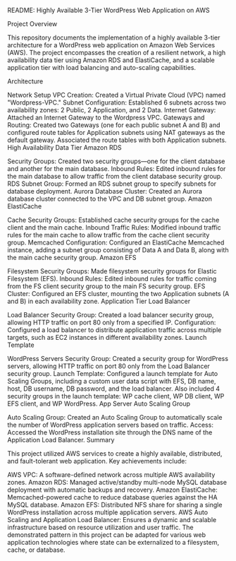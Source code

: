 README: Highly Available 3-Tier WordPress Web Application on AWS

Project Overview

This repository documents the implementation of a highly available 3-tier architecture for a WordPress web application on Amazon Web Services (AWS). The project encompasses the creation of a resilient network, a high availability data tier using Amazon RDS and ElastiCache, and a scalable application tier with load balancing and auto-scaling capabilities.

Architecture

Network Setup
VPC Creation: Created a Virtual Private Cloud (VPC) named "Wordpress-VPC."
Subnet Configuration: Established 6 subnets across two availability zones: 2 Public, 2 Application, and 2 Data.
Internet Gateway: Attached an Internet Gateway to the Wordpress VPC.
Gateways and Routing: Created two Gateways (one for each public subnet A and B) and configured route tables for Application subnets using NAT gateways as the default gateway. Associated the route tables with both Application subnets.
High Availability Data Tier
Amazon RDS

Security Groups: Created two security groups—one for the client database and another for the main database.
Inbound Rules: Edited inbound rules for the main database to allow traffic from the client database security group.
RDS Subnet Group: Formed an RDS subnet group to specify subnets for database deployment.
Aurora Database Cluster: Created an Aurora database cluster connected to the VPC and DB subnet group.
Amazon ElastiCache

Cache Security Groups: Established cache security groups for the cache client and the main cache.
Inbound Traffic Rules: Modified inbound traffic rules for the main cache to allow traffic from the cache client security group.
Memcached Configuration: Configured an ElastiCache Memcached instance, adding a subnet group consisting of Data A and Data B, along with the main cache security group.
Amazon EFS

Filesystem Security Groups: Made filesystem security groups for Elastic Filesystem (EFS).
Inbound Rules: Edited inbound rules for traffic coming from the FS client security group to the main FS security group.
EFS Cluster: Configured an EFS cluster, mounting the two Application subnets (A and B) in each availability zone.
Application Tier
Load Balancer

Load Balancer Security Group: Created a load balancer security group, allowing HTTP traffic on port 80 only from a specified IP.
Configuration: Configured a load balancer to distribute application traffic across multiple targets, such as EC2 instances in different availability zones.
Launch Template

WordPress Servers Security Group: Created a security group for WordPress servers, allowing HTTP traffic on port 80 only from the Load Balancer security group.
Launch Template: Configured a launch template for Auto Scaling Groups, including a custom user data script with EFS, DB name, host, DB username, DB password, and the load balancer. Also included 4 security groups in the launch template: WP cache client, WP DB client, WP EFS client, and WP WordPress.
App Server Auto Scaling Group

Auto Scaling Group: Created an Auto Scaling Group to automatically scale the number of WordPress application servers based on traffic.
Access: Accessed the WordPress installation site through the DNS name of the Application Load Balancer.
Summary

This project utilized AWS services to create a highly available, distributed, and fault-tolerant web application. Key achievements include:

AWS VPC: A software-defined network across multiple AWS availability zones.
Amazon RDS: Managed active/standby multi-node MySQL database deployment with automatic backups and recovery.
Amazon ElastiCache: Memcached-powered cache to reduce database queries against the HA MySQL database.
Amazon EFS: Distributed NFS share for sharing a single WordPress installation across multiple application servers.
AWS Auto Scaling and Application Load Balancer: Ensures a dynamic and scalable infrastructure based on resource utilization and user traffic.
The demonstrated pattern in this project can be adapted for various web application technologies where state can be externalized to a filesystem, cache, or database. 
